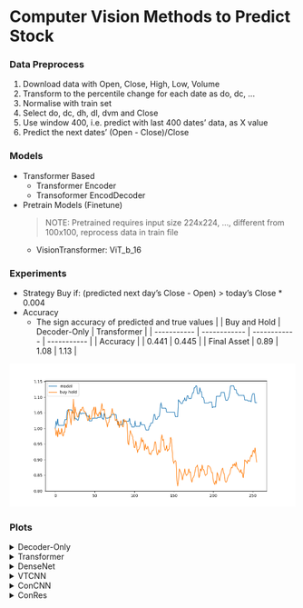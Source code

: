 # Computer Vision Methods to Predict Stock 
### Data Preprocess
1. Download data with Open, Close, High, Low, Volume
2. Transform to the percentile change for each date as do, dc, ...
3. Normalise with train set
4. Select do, dc, dh, dl, dvm and Close
5. Use window 400, i.e. predict with last 400 dates’ data, as X value
6. Predict the next dates’ (Open - Close)/Close

### Models
- Transformer Based
    - Transformer Encoder
    - Transoformer EncodDecoder
- Pretrain Models (Finetune)
    > NOTE: Pretrained requires input size 224x224, ..., different from 100x100, reprocess data in train file
    - VisionTransformer: ViT_b_16

### Experiments
- Strategy
Buy if: (predicted next day’s Close - Open) > today’s Close * 0.004
- Accuracy
    - The sign accuracy of predicted and true values
|             | Buy and Hold | Decoder-Only | Transformer |
| ----------- | ------------ | ------------ | ----------- |
| Accuracy    |              |    0.441     |     0.445   |
| Final Asset |     0.89     |    1.08      |     1.13    |

![alt text](https://github.com/KJJHHH/Stocks/blob/main/Stock_Individual_Transformer/Model-Decoder/Model_Result/Transformer-Decoder-Only_class2_5871_backtest.png)
### Plots
<details>
<summary>Decoder-Only</summary>
</details>
<details>
<summary>Transformer</summary>
![alt text](https://github.com/KJJHHH/Stocks/blob/main/Stock_Individual_Transformer/Model-Transformer/Model_Result/Transformer-Encoder-Decoder_class2_5871_backtest.png)
</details>
<details>
<summary>DenseNet</summary>
</details>
<details>
<summary>VTCNN</summary>
</details>
<details>
<summary>ConCNN</summary>
</details>
<details>
<summary>ConRes</summary>
</details>